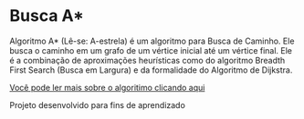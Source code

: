 # Busca A*

Algoritmo A* (Lê-se: A-estrela) é um algoritmo para Busca de Caminho. Ele busca o caminho em um grafo de um vértice inicial até um vértice final. Ele é a combinação de aproximações heurísticas como do algoritmo Breadth First Search (Busca em Largura) e da formalidade do Algoritmo de Dijkstra.

[Você pode ler mais sobre o algoritimo clicando aqui](https://pt.wikipedia.org/wiki/Algoritmo_A*)

Projeto desenvolvido para fins de aprendizado
